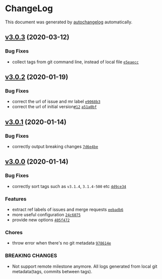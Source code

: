 # ChangeLog

This document was generated by [autochangelog](https://github.com/roshanca/autochangelog) automatically.

## [v3.0.3](https://github.com/roshanca/autochangelog/compare/v3.0.2...v3.0.3) (2020-03-12)

### Bug Fixes

- collect tags from git command line, instead of local file [`e5eaecc`](https://github.com/roshanca/autochangelog/commit/e5eaecc6aa68d3107ef8e5761540c4771951665a)

## [v3.0.2](https://github.com/roshanca/autochangelog/compare/v3.0.1...v3.0.2) (2020-01-19)

### Bug Fixes

- correct the url of issue and mr label [`e9068b3`](https://github.com/roshanca/autochangelog/commit/e9068b3658a4ab54870d1a510a75a3cb64ca5d63)
- correct the url of initial version[`#12`](https://github.com/roshanca/autochangelog/issues/12) [`a51a0bf`](https://github.com/roshanca/autochangelog/commit/a51a0bf28b041c8301056629f0c150a8b4eef869)

## [v3.0.1](https://github.com/roshanca/autochangelog/compare/v3.0.0...v3.0.1) (2020-01-14)

### Bug Fixes

- correctly output breaking changes [`7d6e4be`](https://github.com/roshanca/autochangelog/commit/7d6e4bebbc4c1935048186e524124340ed023f92)

## [v3.0.0](https://github.com/roshanca/autochangelog/commits/v3.0.0) (2020-01-14)

### Bug Fixes

- correctly sort tags such as `v3.1.4`, `3.1.4-500` etc [`4d9ce34`](https://github.com/roshanca/autochangelog/commit/4d9ce3438dec0a752a4f446088d9029962c0db38)

### Features

- extract ref labels of issues and merge requests [`eebadb6`](https://github.com/roshanca/autochangelog/commit/eebadb6983f58a560870d06e4750640ab6199b3b)
- more useful configuration [`24c6075`](https://github.com/roshanca/autochangelog/commit/24c60756df5a2756dd853f39b10d3e9105cc4fbd)
- provide new options [`405f472`](https://github.com/roshanca/autochangelog/commit/405f4725eb8fc719bc6cfe6a6adbeae03666d3b6)

### Chores

- throw error when there's no git metadata [`978614e`](https://github.com/roshanca/autochangelog/commit/978614e7f5cffb16aef92300274798b52552e82d)

### BREAKING CHANGES

- Not support remote milestone anymore. All logs generated from local git
  metadata(tags, commits between tags).
